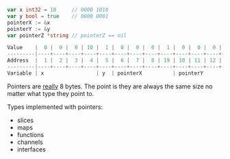 ```go
var x int32 = 10     // 0000 1010
var y bool = true    // 0000 0001
pointerX := &x
pointerY := &y
var pointerZ *string // pointerZ == nil

Value    |  0 |  0 |  0 | 10 |  1 |  0 |  0 |  0 |  1 |  0 |  0 |  0 |  5 |  0 |  0 |  0 |  0 |
---------|----+----+----+----+----+----+----+----+----+----+----+----+----+----+----+----+----+
Address  |  1 |  2 |  3 |  4 |  5 |  6 |  7 |  8 | 19 | 10 | 11 | 12 | 13 | 14 | 15 | 16 | 17 |
---------|----+----+----+----+----+----+----+----+----+----+----+----+----+----+----+----+----+
Variable | x                 | y  | pointerX          | pointerY          | pointerZ          |
```

Pointers are [really](https://play.golang.org/p/kgslsZufai2) 8 bytes. The point is they are always the same size no matter what type they point to.

Types implemented with pointers:

* slices
* maps
* functions
* channels
* interfaces
